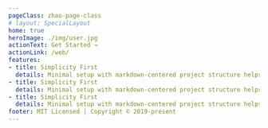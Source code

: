 ```yaml
---
pageClass: zhao-page-class
# layout: SpecialLayout
home: true
heroImage: ./img/user.jpg
actionText: Get Started →
actionLink: /web/
features:
- title: Simplicity First
  details: Minimal setup with markdown-centered project structure helps you focus on writing.
- title: Simplicity First
  details: Minimal setup with markdown-centered project structure helps you focus on writing.
- title: Simplicity First
  details: Minimal setup with markdown-centered project structure helps you focus on writing.
footer: MIT Licensed | Copyright © 2019-present
---
```


<myResume/>